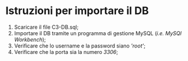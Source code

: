 <h1>Istruzioni per importare il DB</h1>

1. Scaricare il file C3-DB.sql;
2. Importare il DB tramite un programma di gestione MySQL (_i.e.  MySQl Workbench_);
3. Verificare che lo username e la password siano _'root'_;
4. Verificare che la porta sia la numero _3306_;